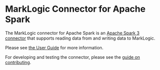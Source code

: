 # MarkLogic Connector for Apache Spark

The MarkLogic connector for Apache Spark is an [Apache Spark 3 connector](https://spark.apache.org/docs/latest/) that 
supports reading data from and writing data to MarkLogic.

Please see [the User Guide](http://marklogic.github.io/marklogic-spark-connector) for more information.

For developing and testing the connector, please see the [guide on contributing](/CONTRIBUTING.md).
